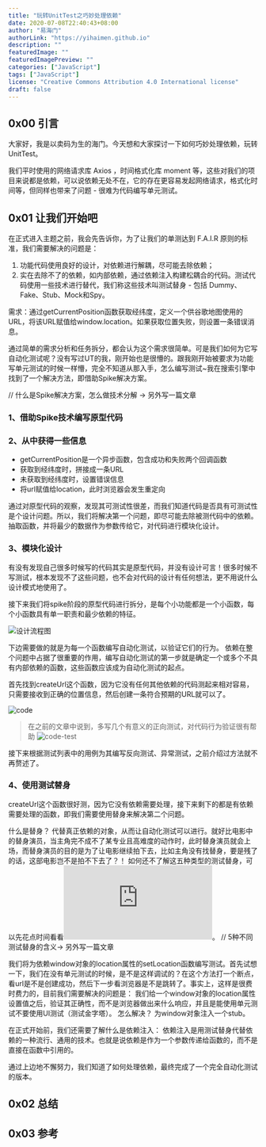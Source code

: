 ```yaml
---
title: "玩转UnitTest之巧妙处理依赖"
date: 2020-07-08T22:40:43+08:00
author: "易海门"
authorLink: "https://yihaimen.github.io"
description: ""
featuredImage: ""
featuredImagePreview: ""
categories: ["JavaScript"]
tags: ["JavaScript"]
license: "Creative Commons Attribution 4.0 International license"
draft: false
---
```


## 0x00 引言
大家好，我是以卖码为生的海门。今天想和大家探讨一下如何巧妙处理依赖，玩转 UnitTest。

我们平时使用的网络请求库 Axios ，时间格式化库 moment 等，这些对我们的项目来说都是依赖，可以说依赖无处不在，它的存在更容易发起网络请求，格式化时间等，但同样也带来了问题 - 很难为代码编写单元测试。

## 0x01 让我们开始吧
在正式进入主题之前，我会先告诉你，为了让我们的单测达到 F.A.I.R 原则的标准，我们需要解决的问题是：
1. 功能代码使用良好的设计，对依赖进行解耦，尽可能去除依赖；
2. 实在去除不了的依赖，如内部依赖，通过依赖注入构建松耦合的代码。测试代码使用一些技术进行替代，我们称这些技术叫测试替身 - 包括 Dummy、Fake、Stub、Mock和Spy。

需求：通过getCurrentPosition函数获取经纬度，定义一个供谷歌地图使用的URL，将该URL赋值给window.location。如果获取位置失败，则设置一条错误消息。

通过简单的需求分析和任务拆分，都会认为这个需求很简单。可是我们如何为它写自动化测试呢？没有写过UT的我，刚开始也是很懵的。跟我刚开始被要求为功能写单元测试的时候一样懵，完全不知道从那入手，怎么编写测试~我在搜索引擎中找到了一个解决方法，即借助Spike解决方案。

// 什么是Spike解决方案，怎么做技术分解 -> 另外写一篇文章

### 1、借助Spike技术编写原型代码

### 2、从中获得一些信息
* getCurrentPosition是一个异步函数，包含成功和失败两个回调函数
* 获取到经纬度时，拼接成一条URL
* 未获取到经纬度时，设置错误信息
* 将url赋值给location，此时浏览器会发生重定向

通过对原型代码的观察，发现其可测试性很差，而我们知道代码是否具有可测试性是个设计问题。所以，我们将解决第一个问题，即尽可能去除被测代码中的依赖。抽取函数，并将最少的数据作为参数传给它，对代码进行模块化设计。

### 3、模块化设计
有没有发现自己很多时候写的代码其实是原型代码，并没有设计可言！很多时候不写测试，根本发现不了这些问题，也不会对代码的设计有任何想法，更不用说什么设计模式地使用了。

接下来我们将spike阶段的原型代码进行拆分，是每个小功能都是一个小函数，每个小函数具有单一职责和最少依赖的特征。

![设计流程图]()

下边需要做的就是为每一个函数编写自动化测试，以验证它们的行为。
依赖在整个问题中占据了很重要的作用，编写自动化测试的第一步就是确定一个或多个不具有内部依赖的函数，这些函数应该成为自动化测试的起点。

首先找到createUrl这个函数，因为它没有任何其他依赖的代码测起来相对容易，只需要接收到正确的位置信息，然后创建一条符合预期的URL就可以了。

![code]()

> 在之前的文章中说到，多写几个有意义的正向测试，对代码行为验证很有帮助
![code-test]()

接下来根据测试列表中的用例为其编写反向测试、异常测试，之前介绍过方法就不再赘述了。

### 4、使用测试替身
createUrl这个函数很好测，因为它没有依赖需要处理，接下来剩下的都是有依赖需要处理的函数，即我们需要使用替身来解决第二个问题。

什么是替身？
代替真正依赖的对象，从而让自动化测试可以进行。就好比电影中的替身演员，当主角完不成不了某专业且高难度的动作时，此时替身演员就会上场，而替身演员的目的是为了让电影继续拍下去，比如主角没有找替身，要是残了的话，这部电影岂不是拍不下去了？！
如何还不了解这五种类型的测试替身，可以先花点时间看看![这篇文章](https://martinfowler.com/articles/mocksArentStubs.html)。
// 5种不同测试替身的含义-> 另外写一篇文章

我们将为依赖window对象的location属性的setLocation函数编写测试。首先试想一下，我们在没有单元测试的时候，是不是这样调试的？在这个方法打一个断点，看url是不是创建成功，然后下一步看浏览器是不是跳转了。事实上，这样是很费时费力的，目前我们需要解决的问题是：
我们给一个window对象的location属性设置值之后，验证其正确性，而不是浏览器做出来什么响应，并且是能使用单元测试不要使用UI测试（测试金字塔）。
怎么解决？
为window对象注入一个stub。

在正式开始前，我们还需要了解什么是依赖注入：
依赖注入是用测试替身代替依赖的一种流行、通用的技术。也就是说依赖是作为一个参数传递给函数的，而不是直接在函数中引用的。





通过上边地不懈努力，我们知道了如何处理依赖，最终完成了一个完全自动化测试的版本。

## 0x02 总结

## 0x03 参考
